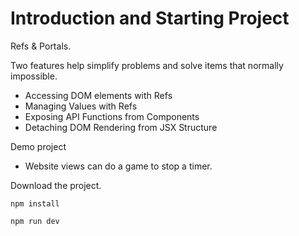 # Introduction and Starting Project

Refs & Portals.

Two features help simplify problems and solve items that normally impossible.
- Accessing DOM elements with Refs
- Managing Values with Refs
- Exposing API Functions from Components
- Detaching DOM Rendering from JSX Structure

Demo project
- Website views can do a game to stop a timer.

Download the project.

```npm install```

```npm run dev```

